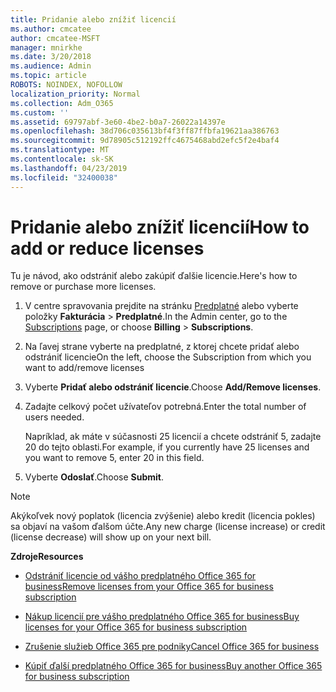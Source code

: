 ```yaml
---
title: Pridanie alebo znížiť licencií
ms.author: cmcatee
author: cmcatee-MSFT
manager: mnirkhe
ms.date: 3/20/2018
ms.audience: Admin
ms.topic: article
ROBOTS: NOINDEX, NOFOLLOW
localization_priority: Normal
ms.collection: Adm_O365
ms.custom: ''
ms.assetid: 69797abf-3e60-4be2-b0a7-26022a14397e
ms.openlocfilehash: 38d706c035613bf4f3ff87ffbfa19621aa386763
ms.sourcegitcommit: 9d78905c512192ffc4675468abd2efc5f2e4baf4
ms.translationtype: MT
ms.contentlocale: sk-SK
ms.lasthandoff: 04/23/2019
ms.locfileid: "32400038"
---
```

# <a name="how-to-add-or-reduce-licenses"></a><span data-ttu-id="f2bc6-102">Pridanie alebo znížiť licencií</span><span class="sxs-lookup"><span data-stu-id="f2bc6-102">How to add or reduce licenses</span></span>

<span data-ttu-id="f2bc6-103">Tu je návod, ako odstrániť alebo zakúpiť ďalšie licencie.</span><span class="sxs-lookup"><span data-stu-id="f2bc6-103">Here's how to remove or purchase more licenses.</span></span>
  
1. <span data-ttu-id="f2bc6-104">V centre spravovania prejdite na stránku [Predplatné](https://go.microsoft.com/fwlink/p/?linkid=842054) alebo vyberte položky **Fakturácia** \> **Predplatné**.</span><span class="sxs-lookup"><span data-stu-id="f2bc6-104">In the Admin center, go to the [Subscriptions](https://go.microsoft.com/fwlink/p/?linkid=842054) page, or choose **Billing** \> **Subscriptions**.</span></span>
    
2. <span data-ttu-id="f2bc6-105">Na ľavej strane vyberte na predplatné, z ktorej chcete pridať alebo odstrániť licencie</span><span class="sxs-lookup"><span data-stu-id="f2bc6-105">On the left, choose the Subscription from which you want to add/remove licenses</span></span>
    
3. <span data-ttu-id="f2bc6-106">Vyberte **Pridať alebo odstrániť licencie**.</span><span class="sxs-lookup"><span data-stu-id="f2bc6-106">Choose **Add/Remove licenses**.</span></span>
    
4. <span data-ttu-id="f2bc6-107">Zadajte celkový počet užívateľov potrebná.</span><span class="sxs-lookup"><span data-stu-id="f2bc6-107">Enter the total number of users needed.</span></span>
    
    <span data-ttu-id="f2bc6-108">Napríklad, ak máte v súčasnosti 25 licencií a chcete odstrániť 5, zadajte 20 do tejto oblasti.</span><span class="sxs-lookup"><span data-stu-id="f2bc6-108">For example, if you currently have 25 licenses and you want to remove 5, enter 20 in this field.</span></span>
    
5. <span data-ttu-id="f2bc6-109">Vyberte **Odoslať**.</span><span class="sxs-lookup"><span data-stu-id="f2bc6-109">Choose **Submit**.</span></span>
    
> [!NOTE]
> <span data-ttu-id="f2bc6-110">Akýkoľvek nový poplatok (licencia zvýšenie) alebo kredit (licencia pokles) sa objaví na vašom ďalšom účte.</span><span class="sxs-lookup"><span data-stu-id="f2bc6-110">Any new charge (license increase) or credit (license decrease) will show up on your next bill.</span></span> 
  
 <span data-ttu-id="f2bc6-111">**Zdroje**</span><span class="sxs-lookup"><span data-stu-id="f2bc6-111">**Resources**</span></span>
  
- [<span data-ttu-id="f2bc6-112">Odstrániť licencie od vášho predplatného Office 365 for business</span><span class="sxs-lookup"><span data-stu-id="f2bc6-112">Remove licenses from your Office 365 for business subscription</span></span>](https://support.office.com/article/9c64d127-e2dd-4ecc-81f5-2f87e5a74803)
    
- [<span data-ttu-id="f2bc6-113">Nákup licencií pre vášho predplatného Office 365 for business</span><span class="sxs-lookup"><span data-stu-id="f2bc6-113">Buy licenses for your Office 365 for business subscription</span></span>](https://support.office.com/article/36081d8d-b3fa-4948-8c34-e217bba825e1)
    
- [<span data-ttu-id="f2bc6-114">Zrušenie služieb Office 365 pre podniky</span><span class="sxs-lookup"><span data-stu-id="f2bc6-114">Cancel Office 365 for business</span></span>](https://support.office.com/article/b1bc0bef-4608-4601-813a-cdd9f746709a)
    
- [<span data-ttu-id="f2bc6-115">Kúpiť ďalší predplatného Office 365 for business</span><span class="sxs-lookup"><span data-stu-id="f2bc6-115">Buy another Office 365 for business subscription</span></span>](https://support.office.com/article/fab3b86c-3359-4042-8692-5d4dc7550b7c)
    

